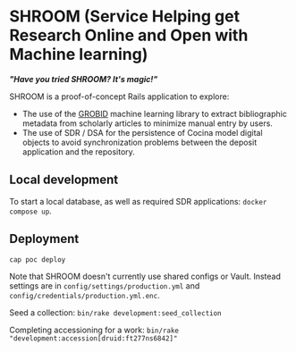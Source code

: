 # SHROOM (Service Helping get Research Online and Open with Machine learning)

***"Have you tried SHROOM? It's magic!"***

SHROOM is a proof-of-concept Rails application to explore:
* The use of the [GROBID](https://github.com/kermitt2/grobid) machine learning library to extract bibliographic metadata from scholarly articles to minimize manual entry by users.
* The use of SDR / DSA for the persistence of Cocina model digital objects to avoid synchronization problems between the deposit application and the repository.

## Local development
To start a local database, as well as required SDR applications: `docker compose up`.

## Deployment
```
cap poc deploy
```

Note that SHROOM doesn't currently use shared configs or Vault. Instead settings are in `config/settings/production.yml` and `config/credentials/production.yml.enc`.

Seed a collection: `bin/rake development:seed_collection`

Completing accessioning for a work: `bin/rake "development:accession[druid:ft277ns6842]"`